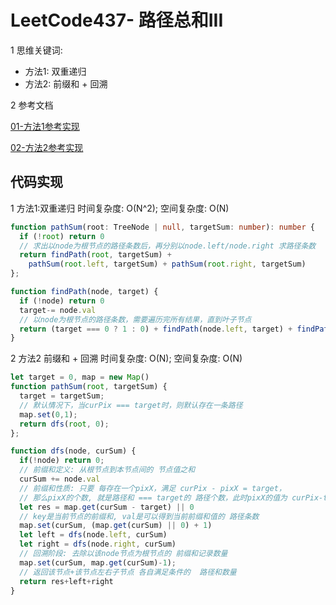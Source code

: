 # LeetCode437- 路径总和III

1 思维关键词: 
  - 方法1: 双重递归
  - 方法2: 前缀和 + 回溯

2 参考文档

[01-方法1参考实现](https://leetcode.cn/problems/path-sum-iii/solutions/10031/liang-chong-fang-fa-jian-dan-yi-dong-ban-ben-by-a3/)

[02-方法2参考实现](https://leetcode.cn/problems/path-sum-iii/solutions/1021776/tong-ge-lai-shua-ti-la-qian-zhui-he-tu-j-trcq/)


## 代码实现

1 方法1:双重递归  时间复杂度: O(N^2);  空间复杂度: O(N)

```ts
function pathSum(root: TreeNode | null, targetSum: number): number {
  if (!root) return 0
  // 求出以node为根节点的路径条数后，再分别以node.left/node.right 求路径条数
  return findPath(root, targetSum) + 
    pathSum(root.left, targetSum) + pathSum(root.right, targetSum)
};

function findPath(node, target) {
  if (!node) return 0
  target-= node.val
  // 以node为根节点的路径条数，需要遍历完所有结果，直到叶子节点
  return (target === 0 ? 1 : 0) + findPath(node.left, target) + findPath(node.right, target) 
}
```

2 方法2 前缀和 + 回溯  时间复杂度: O(N);  空间复杂度: O(N)

```ts
let target = 0, map = new Map()
function pathSum(root, targetSum) {
  target = targetSum;
  // 默认情况下，当curPix === target时，则默认存在一条路径
  map.set(0,1);
  return dfs(root, 0);
};

function dfs(node, curSum) {
  if(!node) return 0;
  // 前缀和定义: 从根节点到本节点间的 节点值之和
  curSum += node.val
  // 前缀和性质: 只要 每存在一个pixX，满足 curPix - pixX = target，
  // 那么pixX的个数, 就是路径和 === target的 路径个数，此时pixX的值为 curPix-target
  let res = map.get(curSum - target) || 0
  // key是当前节点的前缀和, val是可以得到当前前缀和值的 路径条数
  map.set(curSum, (map.get(curSum) || 0) + 1)
  let left = dfs(node.left, curSum)
  let right = dfs(node.right, curSum)
  // 回溯阶段: 去除以该node节点为根节点的 前缀和记录数量
  map.set(curSum, map.get(curSum)-1);
  // 返回该节点+该节点左右子节点 各自满足条件的  路径和数量
  return res+left+right
}
```

